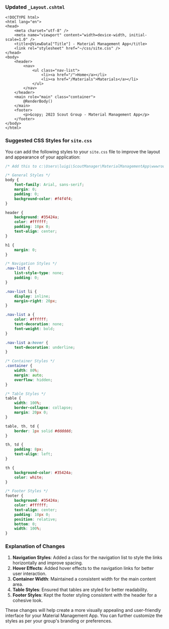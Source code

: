### Updated `_Layout.cshtml`

```cshtml
<!DOCTYPE html>
<html lang="en">
<head>
    <meta charset="utf-8" />
    <meta name="viewport" content="width=device-width, initial-scale=1.0" />
    <title>@ViewData["Title"] - Material Management App</title>
    <link rel="stylesheet" href="~/css/site.css" />
</head>
<body>
    <header>
        <nav>
            <ul class="nav-list">
                <li><a href="/">Home</a></li>
                <li><a href="/Materials">Materials</a></li>
            </ul>
        </nav>
    </header>
    <main role="main" class="container">
        @RenderBody()
    </main>
    <footer>
        <p>&copy; 2023 Scout Group - Material Management App</p>
    </footer>
</body>
</html>
```

### Suggested CSS Styles for `site.css`

You can add the following styles to your `site.css` file to improve the layout and appearance of your application:

```css
/* Add this to c:\Users\luigi\ScoutManager\MaterialManagementApp\wwwroot\css\site.css */

/* General Styles */
body {
    font-family: Arial, sans-serif;
    margin: 0;
    padding: 0;
    background-color: #f4f4f4;
}

header {
    background: #35424a;
    color: #ffffff;
    padding: 10px 0;
    text-align: center;
}

h1 {
    margin: 0;
}

/* Navigation Styles */
.nav-list {
    list-style-type: none;
    padding: 0;
}

.nav-list li {
    display: inline;
    margin-right: 20px;
}

.nav-list a {
    color: #ffffff;
    text-decoration: none;
    font-weight: bold;
}

.nav-list a:hover {
    text-decoration: underline;
}

/* Container Styles */
.container {
    width: 80%;
    margin: auto;
    overflow: hidden;
}

/* Table Styles */
table {
    width: 100%;
    border-collapse: collapse;
    margin: 20px 0;
}

table, th, td {
    border: 1px solid #dddddd;
}

th, td {
    padding: 8px;
    text-align: left;
}

th {
    background-color: #35424a;
    color: white;
}

/* Footer Styles */
footer {
    background: #35424a;
    color: #ffffff;
    text-align: center;
    padding: 10px 0;
    position: relative;
    bottom: 0;
    width: 100%;
}
```

### Explanation of Changes

1. **Navigation Styles**: Added a class for the navigation list to style the links horizontally and improve spacing.
2. **Hover Effects**: Added hover effects to the navigation links for better user interaction.
3. **Container Width**: Maintained a consistent width for the main content area.
4. **Table Styles**: Ensured that tables are styled for better readability.
5. **Footer Styles**: Kept the footer styling consistent with the header for a cohesive look.

These changes will help create a more visually appealing and user-friendly interface for your Material Management App. You can further customize the styles as per your group's branding or preferences.